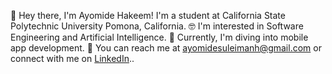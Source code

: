 👋 Hey there, I'm Ayomide Hakeem! I'm a student at California State Polytechnic University Pomona, California.
🤓 I'm interested in Software Engineering and Artificial Intelligence.
📱 Currently, I'm diving into mobile app development.
📧 You can reach me at ayomidesuleimanh@gmail.com or connect with me on [LinkedIn](https://www.linkedin.com/in/ayomidehakeem/)..

<!---
ashakeem/ashakeem is a ✨ special ✨ repository because its `README.md` (this file) appears on your GitHub profile.
You can click the Preview link to take a look at your changes.
--->
